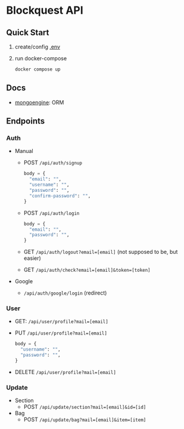 # Blockquest API

## Quick Start

1. create/config [.env](.env.sample)

2. run docker-compose

   ```bash
   docker compose up
   ```

## Docs

- [mongoengine](http://docs.mongoengine.org/tutorial.html): ORM

## Endpoints

### Auth

- Manual

  - POST `/api/auth/signup`

    ```py
    body = {
      "email": "",
      "username": "",
      "password": "",
      "confirm-password": "",
    }
    ```

  - POST `/api/auth/login`

    ```py
    body = {
      "email": "",
      "password": "",
    }
    ```

  - GET `/api/auth/logout?email=[email]` (not supposed to be, but easier)
  - GET `/api/auth/check?email=[email]&token=[token]`

- Google
  - `/api/auth/google/login` (redirect)

### User

- GET: `/api/user/profile?mail=[email]`

- PUT `/api/user/profile?mail=[email]`

  ```py
  body = {
    "username": "",
    "password": "",
  }
  ```

- DELETE `/api/user/profile?mail=[email]`

### Update

- Section
  - POST `/api/update/section?mail=[email]&id=[id]`
- Bag
  - POST `/api/update/bag?mail=[email]&item=[item]`
